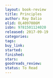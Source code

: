 ```yaml
---
layout: book-review
title: Principles
author: Ray Dalio
olid: OL4097086M
isbn: 9781501124020
released: 2017-09-19
categories: 
tags: 
buy_link: 
started: 
finished: 
stars: 
goodreads_review: 
status: To Read
---
```

